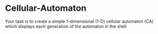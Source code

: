 # Cellular-Automaton
Your task is to create a simple 1-dimensional (1-D) cellular automaton (CA) which displays each generation of the automaton in the shell
